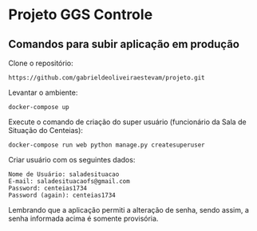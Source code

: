 # Projeto GGS Controle

## Comandos para subir aplicação em produção

Clone o repositório:

```
https://github.com/gabrieldeoliveiraestevam/projeto.git
```

Levantar o ambiente:

```
docker-compose up
```

Execute o comando de criação do super usuário (funcionário da Sala de Situação do Centeias):

```
docker-compose run web python manage.py createsuperuser
```

Criar usuário com os seguintes dados:

```
Nome de Usuário: saladesituacao
E-mail: saladesituacaofs@gmail.com
Password: centeias1734
Password (again): centeias1734
```

Lembrando que a aplicação permiti a alteração de senha, sendo assim, a senha informada acima é somente provisória.
